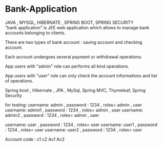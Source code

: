 # Bank-Application
JAVA , MYSQL, HIBERNATE , SPRING BOOT, SPRING SECURITY    
   "bank application" is JEE web application which allows to manage bank accounts belonging to clients.

There are two types of bank account : saving account and checking account.

Each account undergoes several payment or withdrawal operations.

App users with "admin" role can performs all kind operations.

App users with "user" role can only check the account informations and list of operations.

Spring boot , Hibernate , JPA , MySql, Spring MVC, Thymeleaf, Spring Security

for testing: username: admin , password : 1234 , roles= admin , user username: admin1 , password : 1234 , roles= admin , user username: admin2 , password : 1234 , roles= admin , user

username: user , password : 1234 , roles= user username: user1 , password : 1234 , roles= user username: user2 , password : 1234 , roles= user

Account code : c1 c2 Ac1 Ac2
